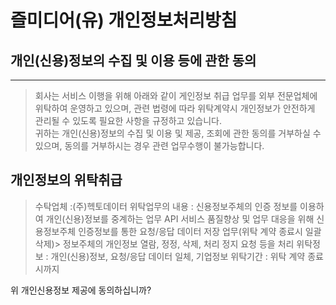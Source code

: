 
# 즐미디어(유) 개인정보처리방침

## 개인(신용)정보의 수집 및 이용 등에 관한 동의
<hr/>

>회사는 서비스 이행을 위해 아래와 같이 게인정보 취급 업무를 외부 전문업체에 위탁하여 운영하고 있으며, 관련 법령에 따라 위탁계약시 개인정보가 안전하게 관리될 수 있도록 필요한 사항을 규정하고 있습니다.  
>귀하는 개인(신용)정보의 수집 및 이용 및 제공, 조회에 관한 동의를 거부하실 수 있으며, 동의를 거부하시는 경우 관련 업무수행이 불가능합니다.

## 개인정보의 위탁취급

>수탁업체 :(주)헥토데이터
>위탁업무의 내용 : 신용정보주체의 인증 정보를 이용하여 개인(신용)정보를 중계하는 업무
>API 서비스 품질향상 및 업무 대응을 위해 신용정보주체 인증정보를 통한 요청/응답 데이터 저장 업무(위탁 계약 종료시 일괄 삭제)>
>정보주체의 개인정보 열람, 정정, 삭제, 처리 정지 요청 등을 처리
>위탁정보 : 개인(신용)정보, 요청/응답 데이터 일체, 기업정보
>위탁기간 : 위탁 계약 종료시까지

위 개인신용정보 제공에 동의하십니까?
